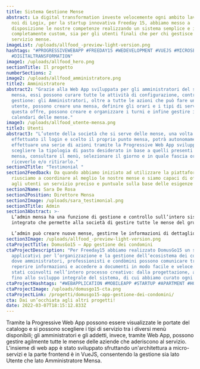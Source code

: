 ```yaml
---
title: Sistema Gestione Mense
abstract: La digital transformation investe velocemente ogni ambito lavorativo e
  noi di Logix, per la startup innovativa Freeday 15, abbiamo messo a
  disposizione le nostre competenze realizzando un sistema semplice e intuitivo,
  completamente custom, sia per gli utenti finali che per chi gestisce il
  servizio mense.
imageList: /uploads/allfood_-preview-light-version.png
hashtags: "#PROGRESSIVEWEBAPP #FREEDAY15 #WEDEVELOPMENT #VUEJS #MICROSERVIZI
  #DIGITALTRANSFORMATION"
image1: /uploads/allfood_hero.png
sectionTitle: Il progetto
numberSections: 2
image2: /uploads/allfood_amministratore.png
title2: Amministratore
abstract2: "Grazie alla Web App sviluppata per gli amministratori del servizio
  mensa, essi possono curare tutte le attività di configurazione, controllo e
  gestione: gli Amministratori, oltre a tutte le azioni che può fare un semplice
  utente, possono creare una mensa, definire gli orari e i tipi di servizi che
  questa offre, possono creare e organizzare i turni e infine gestire i
  calendari delle mense."
image3: /uploads/allfood_utente-mensa.png
title3: Utenti
abstract3: "L’utente della società che si serve delle mense, una volta
  effettuato il login e scelto il proprio punto mensa, potrà autonomamente
  effettuare una serie di azioni tramite la Progressive Web App sviluppata:
  scegliere la tipologia di pasto desiderato in base a quelli presenti nella
  mensa, consultare il menù, selezionare il giorno e in quale fascia oraria
  riceverlo e/o ritirarlo."
section2Title: "Testimonial "
section2Feedback: Da quando abbiamo iniziato ad utilizzare la piattaforma
  riusciamo a coordinare al meglio le nostre mense e siamo capaci di offrire
  agli utenti un servizio preciso e puntuale sulla base delle esigenze di tutti.
section2Name: Sara De Rosa
section2Position: Direttore Mensa
section2Image: /uploads/sara_testimonial.png
section3Title: Admin
section3Abstract: >-
  L’admin mensa ha una funzione di gestione e controllo sull’intero sistema
  integrato che permette alla società di gestire tutte le mense del gruppo. 

  L’admin può creare nuove mense, gestirne le informazioni di dettaglio, abilitare i servizi take-away o consumazione sul posto, determinare fasce orarie, tipologia e numero di servizi che è possibile effettuare e creare cataloghi di prodotti disponibili in tutte le mense appartenenti al gruppo.
section3Image: /uploads/allfood_-preview-light-version.png
ctaProjectTitle: DomusGo15 – App gestione dei condomini
ctaProjectDescription: "Per Freeday15 abbiamo realizzato DomusGo15 un sistema di
  applicativi per l’organizzazione e la gestione dell’ecosistema dei condomìni
  dove amministratori, professionisti e condòmini possono comunicare tra loro,
  reperire informazioni e accedere a documenti in modo facile e veloce. Siamo
  stati coinvolti nell’intero processo creativo: dalla progettazione, al design,
  fino allo sviluppo integrale del sistema, di cui abbiamo curato ogni aspetto."
ctaProjectHashtags: "#WEBAPPLICATION #MOBILEAPP #STARTUP #APARTMENT #HOUSE #COMMUNITY "
ctaProjectImage: /uploads/domusgo15-cta.png
ctaProjectLink: /progetti/domusgo15-app-gestione-dei-condomini/
cta: Dai un’occhiata agli altri progetti!
date: 2022-03-07T18:15:12.833Z
---
```

Tramite la Progressive Web App possono essere visualizzate le portate del catalogo e si possono scegliere i tipi di servizio tra i diversi menù disponibili; gli amministratori e gli addetti, invece, tramite Web App, possono gestire agilmente tutte le mense delle aziende che aderiscono al servizio.
L’insieme di web app è stato sviluppato sfruttando un'architettura a micro-servizi e la parte frontend è in VueJS, consentendo la gestione sia lato Utente che lato Amministratore Mensa.